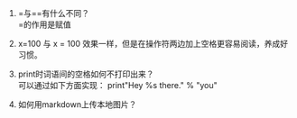 
1. =与==有什么不同？  
   =的作用是赋值  
   
2. x=100 与 x = 100 效果一样，但是在操作符两边加上空格更容易阅读，养成好习惯。  
3. print时词语间的空格如何不打印出来？  
可以通过如下方面实现： print"Hey %s there." % "you"  
4. 如何用markdown上传本地图片？
